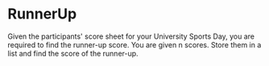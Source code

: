 # RunnerUp
Given the participants' score sheet for your University Sports Day, you are required to find the runner-up score. You are given n  scores. Store them in a list and find the score of the runner-up.
